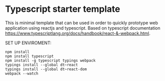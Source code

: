 Typescript starter template
========

This is minimal template that can be used in order to quickly prototype web application using reactjs and typescript.
Based on typescript documentation https://www.typescriptlang.org/docs/handbook/react-&-webpack.html.

SET UP ENVIROMENT:
```
npm install
npm install typescript
npm install -g typescript typings webpack
typings install --global dt~react
typings install --global dt~react-dom
webpack --watch 
```
